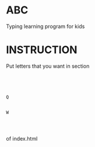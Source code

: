 # ABC
Typing learning program for kids


# INSTRUCTION
Put letters that you want in section

<code>
        <div id="cont">
                <div class="letter move hidden">Q</div>
                <div class="letter move hidden">W</div>        
        </div>
</code>

of index.html


